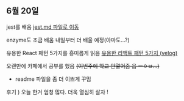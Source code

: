 ## 6월 20일

jest를 배움
<a href="https://github.com/pdlma0904/TID-TIL/blob/main/TIL/jest/Jest.md">jest.md 파일로 이동</a>

enzyme도 조금 배움
내일부터 더 배울 예정(아마도...?)

유용한 React 패턴 5가지를 흥미롭게 읽음
<a href="https://velog.io/@dnr6054/%EC%9C%A0%EC%9A%A9%ED%95%9C-%EB%A6%AC%EC%95%A1%ED%8A%B8-%ED%8C%A8%ED%84%B4-5%EA%B0%80%EC%A7%80">유용한 리액트 패턴 5가지 (velog)</a>

오랜만에 카페에서 공부를 했음
~~(이번주에 학교 안열어줌 읍 ㅡㅇㅂ...)~~

- readme 파일을 좀 더 이쁘게 꾸밈

후기 ) 오늘 한거 엄청 많다. 더욱 열심히 살자 !
